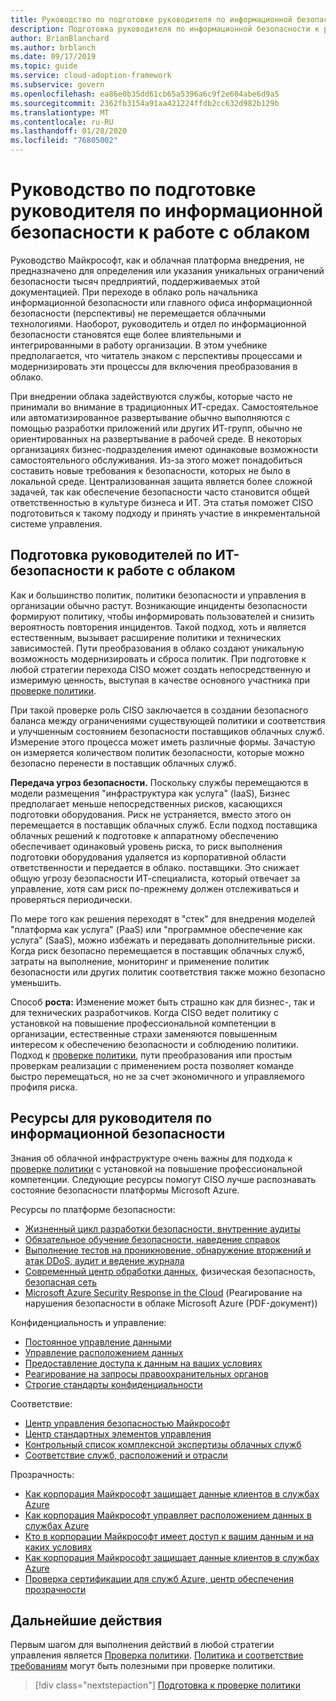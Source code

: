 ```yaml
---
title: Руководство по подготовке руководителя по информационной безопасности к работе с облаком
description: Подготовка руководителя по информационной безопасности к работе с облаком
author: BrianBlanchard
ms.author: brblanch
ms.date: 09/17/2019
ms.topic: guide
ms.service: cloud-adoption-framework
ms.subservice: govern
ms.openlocfilehash: ea86e0b35dd61cb65a5396a6c9f2e604abe6d9a5
ms.sourcegitcommit: 2362fb3154a91aa421224ffdb2cc632d982b129b
ms.translationtype: MT
ms.contentlocale: ru-RU
ms.lasthandoff: 01/28/2020
ms.locfileid: "76805002"
---
```

# <a name="ciso-cloud-readiness-guide"></a>Руководство по подготовке руководителя по информационной безопасности к работе с облаком

Руководство Майкрософт, как и облачная платформа внедрения, не предназначено для определения или указания уникальных ограничений безопасности тысяч предприятий, поддерживаемых этой документацией. При переходе в облако роль начальника информационной безопасности или главного офиса информационной безопасности (перспективы) не перемещается облачными технологиями. Наоборот, руководитель и отдел по информационной безопасности становятся еще более влиятельными и интегрированными в работу организации. В этом учебнике предполагается, что читатель знаком с перспективы процессами и модернизировать эти процессы для включения преобразования в облако.

При внедрении облака задействуются службы, которые часто не принимали во внимание в традиционных ИТ-средах. Самостоятельное или автоматизированное развертывание обычно выполняются с помощью разработки приложений или других ИТ-групп, обычно не ориентированных на развертывание в рабочей среде. В некоторых организациях бизнес-подразделения имеют одинаковые возможности самостоятельного обслуживания. Из-за этого может понадобиться составить новые требования к безопасности, которых не было в локальной среде. Централизованная защита является более сложной задачей, так как обеспечение безопасности часто становится общей ответственностью в культуре бизнеса и ИТ. Эта статья поможет CISO подготовиться к такому подходу и принять участие в инкрементальной системе управления.

<!-- markdownlint-disable MD026 -->

## <a name="how-can-a-ciso-prepare-for-the-cloud"></a>Подготовка руководителей по ИТ-безопасности к работе с облаком

Как и большинство политик, политики безопасности и управления в организации обычно растут. Возникающие инциденты безопасности формируют политику, чтобы информировать пользователей и снизить вероятность повторения инцидентов. Такой подход, хоть и является естественным, вызывает расширение политики и технических зависимостей. Пути преобразования в облако создают уникальную возможность модернизировать и сброса политик. При подготовке к любой стратегии перехода CISO может создать непосредственную и измеримую ценность, выступая в качестве основного участника при [проверке политики](./cloud-policy-review.md).

При такой проверке роль CISO заключается в создании безопасного баланса между ограничениями существующей политики и соответствия и улучшенным состоянием безопасности поставщиков облачных служб. Измерение этого процесса может иметь различные формы. Зачастую он измеряется количеством политик безопасности, которые можно безопасно перенести в поставщик облачных служб.

**Передача угроз безопасности.** Поскольку службы перемещаются в модели размещения "инфраструктура как услуга" (IaaS), Бизнес предполагает меньше непосредственных рисков, касающихся подготовки оборудования. Риск не устраняется, вместо этого он перемещается в поставщик облачных служб. Если подход поставщика облачных решений к подготовке к аппаратному обеспечению обеспечивает одинаковый уровень риска, то риск выполнения подготовки оборудования удаляется из корпоративной области ответственности и передается в облако. поставщики. Это снижает общую угрозу безопасности ИТ-специалиста, который отвечает за управление, хотя сам риск по-прежнему должен отслеживаться и проверяться периодически.

По мере того как решения переходят в "стек" для внедрения моделей "платформа как услуга" (PaaS) или "программное обеспечение как услуга" (SaaS), можно избежать и передавать дополнительные риски. Когда риск безопасно перемещается в поставщик облачных служб, затраты на выполнение, мониторинг и применение политик безопасности или других политик соответствия также можно безопасно уменьшить.

Способ **роста:** Изменение может быть страшно как для бизнес-, так и для технических разработчиков. Когда CISO ведет политику с установкой на повышение профессиональной компетенции в организации, естественные страхи заменяются повышенным интересом к обеспечению безопасности и соблюдению политики. Подход к [проверке политики](./cloud-policy-review.md), пути преобразования или простым проверкам реализации с применением роста позволяет команде быстро перемещаться, но не за счет экономичного и управляемого профиля риска.

## <a name="resources-for-the-chief-information-security-officer"></a>Ресурсы для руководителя по информационной безопасности

Знания об облачной инфраструктуре очень важны для подхода к [проверке политики](./cloud-policy-review.md) с установкой на повышение профессиональной компетенции. Следующие ресурсы помогут CISO лучше распознавать состояние безопасности платформы Microsoft Azure.

Ресурсы по платформе безопасности:

- [Жизненный цикл разработки безопасности, внутренние аудиты](https://www.microsoft.com/sdl)
- [Обязательное обучение безопасности, наведение справок](https://downloads.cloudsecurityalliance.org/star/self-assessment/StandardResponsetoRequestforInformationWindowsAzureSecurityPrivacy.docx)
- [Выполнение тестов на проникновение, обнаружение вторжений и атак DDoS, аудит и ведение журнала](https://www.microsoft.com/trustcenter/Security/AuditingAndLogging)
- [Современный центр обработки данных](https://www.microsoft.com/cloud-platform/global-datacenters), физическая безопасность, [безопасная сеть](https://docs.microsoft.com/azure/security/security-network-overview)
- [Microsoft Azure Security Response in the Cloud](https://aka.ms/SecurityResponsePaper) (Реагирование на нарушения безопасности в облаке Microsoft Azure (PDF-документ))

Конфиденциальность и управление:

- [Постоянное управление данными](https://www.microsoft.com/trustcenter/Privacy/You-own-your-data)
- [Управление расположением данных](https://www.microsoft.com/trustcenter/Privacy/Where-your-data-is-located)
- [Предоставление доступа к данным на ваших условиях](https://www.microsoft.com/trustcenter/Privacy/Who-can-access-your-data-and-on-what-terms)
- [Реагирование на запросы правоохранительных органов](https://www.microsoft.com/trustcenter/Privacy/Responding-to-govt-agency-requests-for-customer-data)
- [Строгие стандарты конфиденциальности](https://www.microsoft.com/TrustCenter/Privacy/We-set-and-adhere-to-stringent-standards)

Соответствие:

- [Центр управления безопасностью Майкрософт](https://www.microsoft.com/trustcenter/default.aspx)
- [Центр стандартных элементов управления](https://www.microsoft.com/trustcenter/Common-Controls-Hub)
- [Контрольный список комплексной экспертизы облачных служб](https://www.microsoft.com/trustcenter/Compliance/Due-Diligence-Checklist)
- [Соответствие служб, расположений и отрасли](https://www.microsoft.com/trustcenter/Compliance/default.aspx)

Прозрачность:

- [Как корпорация Майкрософт защищает данные клиентов в службах Azure](https://www.microsoft.com/trustcenter/Transparency/default.aspx)
- [Как корпорация Майкрософт управляет расположением данных в службах Azure](https://azuredatacentermap.azurewebsites.net)
- [Кто в корпорации Майкрософт имеет доступ к вашим данным и на каких условиях](https://www.microsoft.com/trustcenter/Privacy/Who-can-access-your-data-and-on-what-terms)
- [Как корпорация Майкрософт защищает данные клиентов в службах Azure](https://www.microsoft.com/trustcenter/Transparency/default.aspx)
- [Проверка сертификации для служб Azure, центр обеспечения прозрачности](https://www.microsoft.com/trustcenter/Compliance/default.aspx)

## <a name="next-steps"></a>Дальнейшие действия

Первым шагом для выполнения действий в любой стратегии управления является [Проверка политики](./cloud-policy-review.md). [Политика и соответствие требованиям](./index.md) могут быть полезными при проверке политики.

> [!div class="nextstepaction"]
> [Подготовка к проверке политики](./cloud-policy-review.md)
